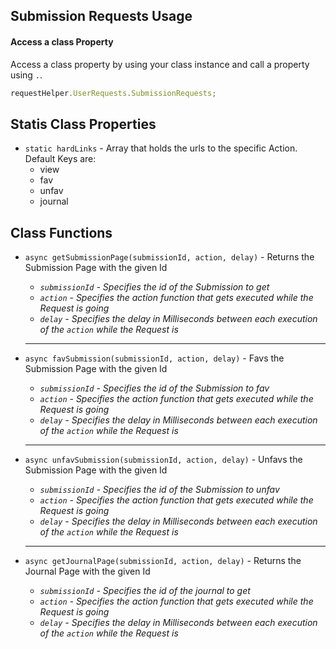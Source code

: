 ## Submission Requests Usage

#### Access a class Property

Access a class property by using your class instance and call a property using `.`.

```javascript
requestHelper.UserRequests.SubmissionRequests;
```

## Statis Class Properties

- `static hardLinks` - Array that holds the urls to the specific Action. Default Keys are:
  - view
  - fav
  - unfav
  - journal

## Class Functions

- `async getSubmissionPage(submissionId, action, delay)` - Returns the Submission Page with the given Id
  - *`submissionId` - Specifies the id of the Submission to get*
  - *`action` - Specifies the action function that gets executed while the Request is going*
  - *`delay` - Specifies the delay in Milliseconds between each execution of the `action` while the Request is*

  ---

- `async favSubmission(submissionId, action, delay)` - Favs the Submission Page with the given Id
  - *`submissionId` - Specifies the id of the Submission to fav*
  - *`action` - Specifies the action function that gets executed while the Request is going*
  - *`delay` - Specifies the delay in Milliseconds between each execution of the `action` while the Request is*

  ---

- `async unfavSubmission(submissionId, action, delay)` - Unfavs the Submission Page with the given Id
  - *`submissionId` - Specifies the id of the Submission to unfav*
  - *`action` - Specifies the action function that gets executed while the Request is going*
  - *`delay` - Specifies the delay in Milliseconds between each execution of the `action` while the Request is*
  
  ---

- `async getJournalPage(submissionId, action, delay)` - Returns the Journal Page with the given Id
  - *`submissionId` - Specifies the id of the journal to get*
  - *`action` - Specifies the action function that gets executed while the Request is going*
  - *`delay` - Specifies the delay in Milliseconds between each execution of the `action` while the Request is*

